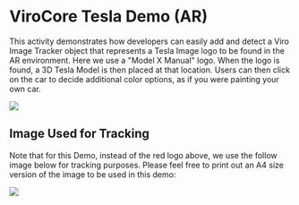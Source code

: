 # ViroCore Tesla Demo  (AR)

This activity demonstrates how developers can easily add and detect a Viro Image Tracker object that represents a Tesla Image logo to be found in the AR environment. Here we use a "Model X Manual" logo. When the logo is found, a 3D Tesla Model is then placed at that location. Users can then click on the car to decide additional color options, as if you were painting your own car.

<img src="https://github.com/viromedia/virocore/blob/master/ARTesla/viro_car_marker_demo.gif">

## Image Used for Tracking
Note that for this Demo, instead of the red logo above, we use the follow image below for tracking purposes. 
Please feel free to print out an A4 size version of the image to be used in this demo:

<img src="https://github.com/viromedia/virocore/blob/master/ARTesla/app/src/main/assets/logo.png">

